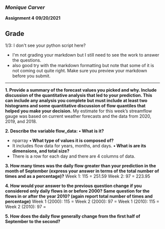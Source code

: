 ### *Monique Carver*
**Assignment 4**
**09/20/2021**

## Grade
1/3: I don't see your python script here? 
- I'm not grading your markdown but I still need to see the work to answer the questions. 
- also good try with the markdown formatting but note that some of it is not coming out quite right. Make sure you preview your markdown before you submit. 
______

**1.	Provide a summary of the forecast values you picked and why. Include discussion of the quantitative analysis that led to your prediction. This can include any analysis you complete but must include at least two histograms and some quantitative discussion of flow quantiles that helped you make your decision.**
My estimate for this week’s streamflow gauge was based on current weather forecasts and the data from 2020, 2019, and 2018. 

**2.	Describe the variable flow_data:**
**•	What is it?** 
- nparray
**•	What type of values it is composed of?** 
- It includes flow data for years, months, and days. 
**•	What is are its dimensions, and total size?** 
- There is a row for each day and there are 4 columns of data.

**3.	How many times was the daily flow greater than your prediction in the month of September (express your answer in terms of the total number of times and as a percentage)?**
Week 1: 115 = 251.59
Week 2: 97 = 223.95

**4.	How would your answer to the previous question change if you considered only daily flows in or before 2000? Same question for the flows in or after the year 2010? (again report total number of times and percentage)**
Week 1 (2000): 115 =
Week 2 (2000): 97 =
Week 1 (2010): 115 =
Week 2 (2010): 97 = 

**5.	How does the daily flow generally change from the first half of September to the second?**

